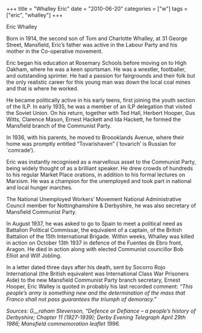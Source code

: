 +++
title = "Whalley Eric"
date = "2010-06-20"
categories = ["w"]
tags = ["eric", "whalley"]
+++

Eric Whalley  
  
Born in 1914, the second son of Tom and Charlotte Whalley, at 31 George Street, Mansfield, Eric’s father was active in the Labour Party and his mother in the Co-operative movement.

Eric began his education at Rosemary Schools before moving on to High Oakham, where he was a keen sportsman. He was a wrestler, footballer, and outstanding sprinter. He had a passion for fairgrounds and their folk but the only realistic career for this young man was down the local coal mines and that is where he worked.

He became politically active in his early teens, first joining the youth section of the ILP. In early 1935, he was a member of an ILP delegation that visited the Soviet Union. On his return, together with Ted Hall, Herbert Hooper, Gus Witts, Clarence Mason, Ernest Hackett and Ida Hackett, he formed the Mansfield branch of the Communist Party.

In 1936, with his parents, he moved to Broooklands Avenue, where their home was promptly entitled “Tovarishaven” (\`tovarich’ is Russian for \`comrade’).

Eric was instantly recognised as a marvellous asset to the Communist Party, being widely thought of as a brilliant speaker. He drew crowds of hundreds to his regular Market Place orations, in addition to his formal lectures on Marxism. He was a champion for the unemployed and took part in national and local hunger marches.  

The National Unemployed Workers’ Movement National Administrative Council member for Nottinghamshire & Derbyshire, he was also secretary of Mansfield Communist Party.

In August 1937, he was asked to go to Spain to meet a political need as Battalion Political Commissar, the equivalent of a captain, of the British Battalion of the 15th International Brigade. Within weeks, Whalley was killed in action on October 13th 1937 in defence of the Fuentes de Ebro front, Aragon. He died in action along with elected Communist councillor Bob Elliot and Wilf Jobling.

In a letter dated three days after his death, sent by Socorro Rojo International (the British equivalent was International Class War Prisoners Aide) to the new Mansfield Communist Party branch secretary, Ernest Hooper, Eric Walley is quoted in probably his last recorded comment: _“This people’s army is something new and the determination of the mass that Franco shall not pass guarantees the triumph of demoracy.”_

_Sources: G__raham Stevenson, “Defence or_ _Defiance – a people’s history of Derbyshire; Chapter 11 (1927-1939); Derby Evening Telegraph April 29th 1986; Mansfield_ _commemoration leaflet 1996._
